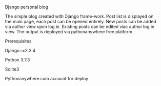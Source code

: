 Django personal blog

The simple blog created with Django frame-work. Post list is displayed on the main page, each post can be opened entirely. New posts can be added via author view upon log in. Existing posts can be edited viac author log in view. The output is deployed via pythonanywhere free platform.


Prerequisites

  Django~=2.2.4
  
  Python 3.7.3 
  
  Sqlite3
  
  Pythonanywhere.com account for deploy
  

